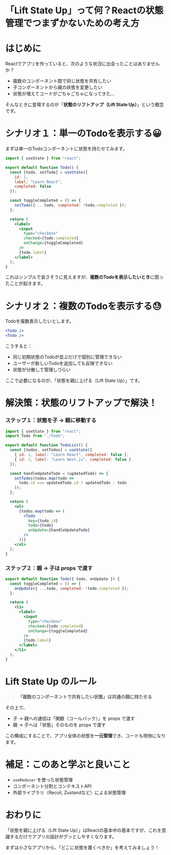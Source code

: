 # 「Lift State Up」って何？Reactの状態管理でつまずかないための考え方

# はじめに

Reactでアプリを作っていると、次のような状況に出会ったことはありませんか？

* 複数のコンポーネント間で同じ状態を共有したい
* 子コンポーネントから親の状態を変更したい
* 状態が増えてコードがごちゃごちゃになってきた...

そんなときに登場するのが「**状態のリフトアップ（Lift State Up）**」という概念です。

# シナリオ１：単一のTodoを表示する😀

まずは単一のTodoコンポーネントに状態を持たせてみます。

```jsx:Todo.jsx
import { useState } from "react";

export default function Todo() {
  const [todo, setTodo] = useState({
    id: 1,
    label: "Learn React",
    completed: false
  });

  const toggleCompleted = () => {
    setTodo({ ...todo, completed: !todo.completed });
  };

  return (
    <label>
      <input
        type="checkbox"
        checked={todo.completed}
        onChange={toggleCompleted}
      />
      {todo.label}
    </label>
  );
}
```

これはシンプルで良さそうに見えますが、**複数のTodoを表示したいとき**に困ったことが起きます。

# シナリオ２：複数のTodoを表示する😓

Todoを複数表示したいとします。

```jsx
<Todo />
<Todo />
```

こうすると：

* 同じ初期状態のTodoが並ぶだけで個別に管理できない
* ユーザーが新しいTodoを追加しても反映できない
* 状態が分散して管理しづらい

ここで必要になるのが、「状態を親に上げる（Lift State Up）」です。

# 解決策：状態のリフトアップで解決！

### ステップ１：状態を子 → 親に移動する

```jsx:Todo.jsx
import { useState } from "react";
import Todo from "./Todo";

export default function TodoList() {
  const [todos, setTodos] = useState([
    { id: 1, label: "Learn React", completed: false },
    { id: 2, label: "Learn Next.js", completed: false }
  ]);

  const handleUpdateTodo = (updatedTodo) => {
    setTodos(todos.map(todo =>
      todo.id === updatedTodo.id ? updatedTodo : todo
    ));
  };

  return (
    <ul>
      {todos.map(todo => (
        <Todo
          key={todo.id}
          todo={todo}
          onUpdate={handleUpdateTodo}
        />
      ))}
    </ul>
  );
}
```

### ステップ２：親 → 子は props で渡す

```jsx
export default function Todo({ todo, onUpdate }) {
  const toggleCompleted = () => {
    onUpdate({ ...todo, completed: !todo.completed });
  };

  return (
    <li>
      <label>
        <input
          type="checkbox"
          checked={todo.completed}
          onChange={toggleCompleted}
        />
        {todo.label}
      </label>
    </li>
  );
}
```

# Lift State Up のルール

> **「複数のコンポーネントで共有したい状態」は共通の親に持たせる**

その上で、

* 子 → 親への通信は「関数（コールバック）」を props で渡す
* 親 → 子へは「状態」そのものを props で渡す

この構成にすることで、アプリ全体の状態を**一元管理**でき、コードも明快になります。

# 補足：このあと学ぶと良いこと

* `useReducer` を使った状態管理
* コンポーネント分割とコンテキストAPI
* 外部ライブラリ（Recoil, Zustandなど）による状態管理

# おわりに

「状態を親に上げる（Lift State Up）」はReactの基本中の基本ですが、これを意識するだけでアプリの設計がグッとしやすくなります。

まずは小さなアプリから、「どこに状態を置くべきか」を考えてみましょう！

